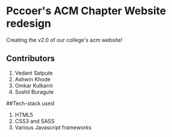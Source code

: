# Pccoer's ACM Chapter Website redesign
Creating the v2.0 of our college's acm website!

## Contributors
1. Vedant Satpute
2. Ashwin Khode
3. Omkar Kulkarni
4. Sushil Buragute

##Tech-stack used
1. HTML5 
2. CSS3 and SASS
3. Various Javascript frameworks 
